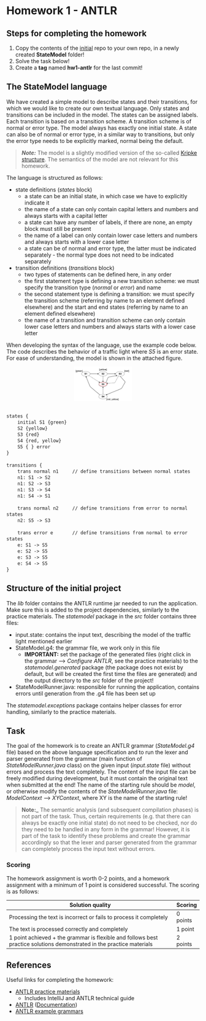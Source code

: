 # Homework 1 - ANTLR

## Steps for completing the homework

1. Copy the contents of the [initial](https://github.com/MDSDLab/mdsd-2024-antlr-hw/) repo to your own repo, in a newly created **StateModel** folder!
2. Solve the task below!
3. Create a **tag** named **hw1-antlr** for the last commit!

## The StateModel language

We have created a simple model to describe states and their transitions, for which we would like to create our own textual language. Only states and transitions can be included in the model. The states can be assigned labels. Each transition is based on a transition scheme. A transition scheme is of normal or error type. The model always has exactly one initial state. A state can also be of normal or error type, in a similar way to transitions, but only the error type needs to be explicitly marked, normal being the default.

> **_Note:_** The model is a slightly modified version of the so-called [Kripke structure](https://en.wikipedia.org/wiki/Kripke_structure_(model_checking)). The semantics of the model are not relevant for this homework.

The language is structured as follows:
* state definitions (*states* block)
    * a state can be an initial state, in which case we have to explicitly indicate it
    * the name of a state can only contain capital letters and numbers and always starts with a capital letter
    * a state can have any number of labels, if there are none, an empty block must still be present
    * the name of a label can only contain lower case letters and numbers and always starts with a lower case letter
    * a state can be of normal and error type, the latter must be indicated separately - the normal type does not need to be indicated separately
* transition definitions (*transitions* block)
    * two types of statements can be defined here, in any order
    * the first statement type is defining a new transition scheme: we must specify the transition type (*normal* or *error*) and name
    * the second statement type is defining a transition: we must specify the transition scheme (referring by name to an element defined elsewhere) and the start and end states (referring by name to an element defined elsewhere)
    * the name of a transition and transition scheme can only contain lower case letters and numbers and always starts with a lower case letter

When developing the syntax of the language, use the example code below. The code describes the behavior of a traffic light where *S5* is an error state. For ease of understanding, the model is shown in the attached figure.

<img src="images/state_model_example.png" width="30%" height="30%" style="display: block; margin: 0 auto"/><br>


```
states {
    initial S1 {green}
    S2 {yellow}
    S3 {red}
    S4 {red, yellow}
    S5 { } error
}

transitions {
    trans normal n1     // define transitions between normal states
    n1: S1 -> S2
    n1: S2 -> S3
    n1: S3 -> S4
    n1: S4 -> S1

    trans normal n2     // define transitions from error to normal states
    n2: S5 -> S3

    trans error e       // define transitions from normal to error states
    e: S1 -> S5
    e: S2 -> S5
    e: S3 -> S5
    e: S4 -> S5
}
```

## Structure of the initial project

The *lib* folder contains the ANTLR runtime jar needed to run the application. Make sure this is added to the project dependencies, similarly to the practice materials. The *statemodel* package in the *src* folder contains three files:
* input.state: contains the input text, describing the model of the traffic light mentioned earlier
* StateModel.g4: the grammar file, we work only in this file
    * **IMPORTANT:** set the package of the generated files (right click in the grammar --> *Configure ANTLR*, see the practice materials) to the *statemodel.generated* package (the package does not exist by default, but will be created the first time the files are generated) and the output directory to the *src* folder of the project!
* StateModelRunner.java: responsible for running the application, contains errors until generation from the .g4 file has been set up

The *statemodel.exceptions* package contains helper classes for error handling, similarly to the practice materials.

## Task

The goal of the homework is to create an ANTLR grammar (*StateModel.g4* file) based on the above language specification and to run the lexer and parser generated from the grammar (main function of *StateModelRunner.java* class) on the given input (*input.state* file) without errors and process the text completely. The content of the input file can be freely modified during development, but it must contain the original text when submitted at the end! The name of the starting rule should be *model*, or otherwise modify the contents of the *StateModelRunner.java* file: *ModelContext* --> *XYContext*, where XY is the name of the starting rule!

> **Note:_** The semantic analysis (and subsequent compilation phases) is not part of the task. Thus, certain requirements (e.g. that there can always be exactly one initial state) do not need to be checked, nor do they need to be handled in any form in the grammar! However, it is part of the task to identify these problems and create the grammar accordingly so that the lexer and parser generated from the grammar can completely process the input text without errors.

### Scoring

The homework assignment is worth 0-2 points, and a homework assignment with a minimum of 1 point is considered successful. The scoring is as follows:

| Solution quality | Scoring |
|--------------------------------------------------------------------|----------|
| Processing the text is incorrect or fails to process it completely | 0 points |
| The text is processed correctly and completely | 1 point |
| 1 point achieved + the grammar is flexible and follows best practice solutions demonstrated in the practice materials | 2 points |


## References

Useful links for completing the homework:

* [ANTLR practice materials](https://github.com/bmeaut/ModellalapuSzoftverfejlesztes/tree/master/practice/practice_02)
    * Includes IntelliJ and ANTLR technical guide
* [ANTLR](https://www.antlr.org/) ([Documentation](https://github.com/antlr/antlr4/blob/master/doc/index.md))
* [ANTLR example grammars](https://github.com/antlr/grammars-v4)